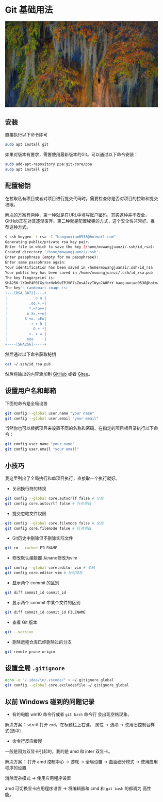 # Git 基础用法

![](/assets/images/20211021.jpg)

## 安装

直接执行以下命令即可

```bash
sudo apt install git
```

如果对版本有要求，需要使用最新版本的Git。可以通过以下命令安装：

```bash
sudo add-apt-repository ppa:git-core/ppa
sudo apt install git
```

## 配置秘钥

在拉取私有项目或者对项目进行提交代码时，需要检查你是否对项目的拉取和提交权限。

解决的方案有两种，第一种就是在URL中填写账户密码，其实这种并不安全，GitHub正在对其逐渐废弃。第二种就是配置秘钥的方式，这个安全性非常好。推荐这种方式。

```bash
$ ssh-keygen -t rsa -C "baoguoxiao0538@hotmail.com"
Generating public/private rsa key pair.
Enter file in which to save the key (/home/mowangjuanzi/.ssh/id_rsa): 
Created directory '/home/mowangjuanzi/.ssh'.
Enter passphrase (empty for no passphrase): 
Enter same passphrase again: 
Your identification has been saved in /home/mowangjuanzi/.ssh/id_rsa
Your public key has been saved in /home/mowangjuanzi/.ssh/id_rsa.pub
The key fingerprint is:
SHA256:lXOmP4F0IXyrbrNek9wTPJVP7sZmsAJxzTWyo2A0P+Y baoguoxiao0538@hotmail.com
The key's randomart image is:
+---[RSA 3072]----+
|         .. .o o.|
|          .oo.+.+|
|          *.=*o++|
|         o X=.++o|
|        S +o. =Eo|
|          .+ + B |
|         .  O + *|
|          +. + = |
|         ooo     |
+----[SHA256]-----+
```

然后通过以下命令获取秘钥

```bash
cat ~/.ssh/id_rsa.pub
```

然后将输出的内容添加到 [GitHub](https://github.com/settings/keys) 或者 [Gitee](https://gitee.com/profile/sshkeys)。

## 设置用户名和邮箱

下面的命令是全局设置

```bash
git config --global user.name "your name"
git config --global user.email "your email"
```

当然你也可以根据项目来设置不同的名称和密码。在指定的项目根目录执行以下命令：

```bash
git config user.name "your name"
git config user.email "your email"
```

## 小技巧

我这里列出了全局执行和单项目执行，直接取一个执行就好。

- 关闭换行符的转换

```bash
git config --global core.autocrlf false # 全局
git config core.autocrlf false # 针对项目
```

- 提交忽略文件权限

```bash
git config --global core.filemode false # 全局
git config core.filemode false # 针对项目
```

- Git历史中删除但不删除实际文件

```bash
git rm --cached FILENAME
```

- 修改默认编辑器 从nano修改为vim

```bash
git config --global core.editor vim # 全局
git config core.editor vim # 针对项目
```

- 显示两个 commit 的区别

```bash
git diff commit_id commit_id
```

- 显示两个 commit 中某个文件的区别

```bash
git diff commit_id commit_id FILENAME
```

- 查看 Git 版本

```bash
git --version
```

- 删除远程仓库已经删除过的分支

```bash
git remote prune origin
```

## 设置全局 `.gitignore`

```bash
echo -e "/.idea/\n/.vscode/" > ~/.gitignore_global
git config --global core.excludesfile ~/.gitignore_global
```

## 以前 Windows 碰到的问题记录

- 有的电脑 win10 命令行或者 `git bash` 命令行 会出现空格现象。 

解决方案： `win+R` 打开 `cmd`，在标题栏上右键， 属性 -> 选项 -> 使用旧控制台样式(选中)

- 命令行反应缓慢

一般是因为双显卡引起的。我的是 amd 和 inter 双显卡。

解决方案： 打开 amd 控制中心 -> 游戏 -> 全局设置 -> 曲面细分模式 -> 使用应用程序的设置  

消除混杂模式 -> 使用应用程序设置

amd 可切换显卡应用程序设置 -> 将编辑器和 cmd 和 `git bash` 的都调为 高性能。